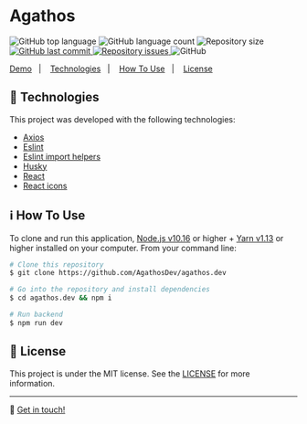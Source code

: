 <h1>Agathos</h1>

<p>
  <img alt="GitHub top language" src="https://img.shields.io/github/languages/top/AgathosDev/agathos.dev.svg">

  <img alt="GitHub language count" src="https://img.shields.io/github/languages/count/AgathosDev/agathos.dev.svg">

  <img alt="Repository size" src="https://img.shields.io/github/repo-size/AgathosDev/agathos.dev.svg">
  
  <a href="https://github.com/AgathosDev/agathos.dev/commits/master">
    <img alt="GitHub last commit" src="https://img.shields.io/github/last-commit/AgathosDev/agathos.dev.svg">
  </a>

  <a href="https://github.com/AgathosDev/agathos.dev/issues">
    <img alt="Repository issues" src="https://img.shields.io/github/issues/AgathosDev/agathos.dev.svg">
  </a>

  <img alt="GitHub" src="https://img.shields.io/github/license/AgathosDev/agathos.dev.svg">
</p>

<p>
  <a href="https://agathos.dev">Demo</a>&nbsp;&nbsp;&nbsp;|&nbsp;&nbsp;&nbsp;
  <a href="#rocket-technologies">Technologies</a>&nbsp;&nbsp;&nbsp;|&nbsp;&nbsp;&nbsp;
  <a href="#information_source-how-to-use">How To Use</a>&nbsp;&nbsp;&nbsp;|&nbsp;&nbsp;&nbsp;
  <a href="#memo-license">License</a>
</p>

## :rocket: Technologies

This project was developed with the following technologies:

- [Axios](https://github.com/axios/axios)
- [Eslint](https://eslint.org/)
- [Eslint import helpers](https://github.com/Tibfib/eslint-plugin-import-helpers)
- [Husky](https://github.com/typicode/husky)
- [React](https://reactjs.org/)
- [React icons](https://react-icons.netlify.com/)

## :information_source: How To Use

To clone and run this application, [Node.js v10.16](https://nodejs.org/) or higher + [Yarn v1.13](https://yarnpkg.com/) or higher installed on your computer. From your command line:

```bash
# Clone this repository
$ git clone https://github.com/AgathosDev/agathos.dev

# Go into the repository and install dependencies
$ cd agathos.dev && npm i

# Run backend
$ npm run dev
```

## :memo: License

This project is under the MIT license. See the [LICENSE](https://github.com/AgathosDev/agathos.dev/blob/master/LICENSE) for more information.

---

:wave: [Get in touch!](https://www.linkedin.com/company/agathosdev)


